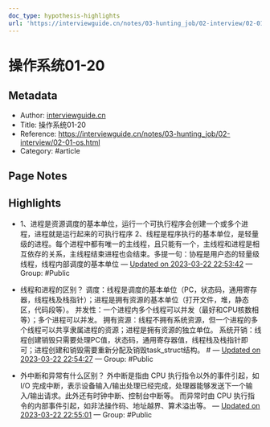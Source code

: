 ```yaml
---
doc_type: hypothesis-highlights
url: 'https://interviewguide.cn/notes/03-hunting_job/02-interview/02-01-os.html'
---
```


# 操作系统01-20

## Metadata
- Author: [interviewguide.cn]()
- Title: 操作系统01-20
- Reference: https://interviewguide.cn/notes/03-hunting_job/02-interview/02-01-os.html
- Category: #article

## Page Notes
## Highlights
- 1、进程是资源调度的基本单位，运行一个可执行程序会创建一个或多个进程，进程就是运行起来的可执行程序 2、线程是程序执行的基本单位，是轻量级的进程。每个进程中都有唯一的主线程，且只能有一个，主线程和进程是相互依存的关系，主线程结束进程也会结束。多提一句：协程是用户态的轻量级线程，线程内部调度的基本单位 — [Updated on 2023-03-22 22:53:42](https://hyp.is/VuNivMjBEe2TmA8NPuO5Gg/interviewguide.cn/notes/03-hunting_job/02-interview/02-01-os.html) — Group: #Public

- 线程和进程的区别？ 调度：线程是调度的基本单位（PC，状态码，通用寄存器，线程栈及栈指针）；进程是拥有资源的基本单位（打开文件，堆，静态区，代码段等）。 并发性：一个进程内多个线程可以并发（最好和CPU核数相等）；多个进程可以并发。 拥有资源：线程不拥有系统资源，但一个进程的多个线程可以共享隶属进程的资源；进程是拥有资源的独立单位。 系统开销：线程创建销毁只需要处理PC值，状态码，通用寄存器值，线程栈及栈指针即可；进程创建和销毁需要重新分配及销毁task_struct结构。 # — [Updated on 2023-03-22 22:54:27](https://hyp.is/cWVkWsjBEe2nd4ebObn1_A/interviewguide.cn/notes/03-hunting_job/02-interview/02-01-os.html) — Group: #Public

- 外中断和异常有什么区别？ 外中断是指由 CPU 执行指令以外的事件引起，如 I/O 完成中断，表示设备输入/输出处理已经完成，处理器能够发送下一个输入/输出请求。此外还有时钟中断、控制台中断等。 而异常时由 CPU 执行指令的内部事件引起，如非法操作码、地址越界、算术溢出等。 — [Updated on 2023-03-22 22:55:01](https://hyp.is/hZvUaMjBEe2ujh9ZMooIdw/interviewguide.cn/notes/03-hunting_job/02-interview/02-01-os.html) — Group: #Public











